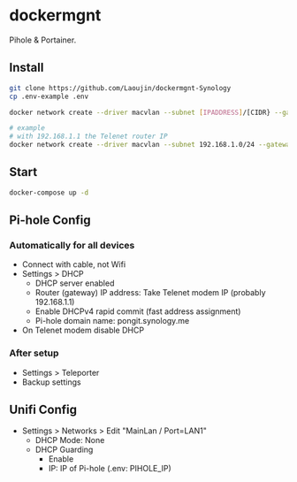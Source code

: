# dockermgnt

Pihole & Portainer.


## Install

```sh
git clone https://github.com/Laoujin/dockermgnt-Synology
cp .env-example .env

docker network create --driver macvlan --subnet [IPADDRESS]/[CIDR} --gateway [IPADDRESS] --opt parent=eth0 mainLan

# example
# with 192.168.1.1 the Telenet router IP
docker network create --driver macvlan --subnet 192.168.1.0/24 --gateway 192.168.1.1 --opt parent=eth0 mainLan
```


## Start

```sh
docker-compose up -d
```

## Pi-hole Config

### Automatically for all devices

- Connect with cable, not Wifi
- Settings > DHCP
    - DHCP server enabled
    - Router (gateway) IP address: Take Telenet modem IP (probably 192.168.1.1)
    - Enable DHCPv4 rapid commit (fast address assignment)
    - Pi-hole domain name: pongit.synology.me
- On Telenet modem disable DHCP


### After setup

- Settings > Teleporter
- Backup settings


## Unifi Config

- Settings > Networks > Edit "MainLan / Port=LAN1"
    - DHCP Mode: None
    - DHCP Guarding
        - Enable
        - IP: IP of Pi-hole (.env: PIHOLE_IP)
